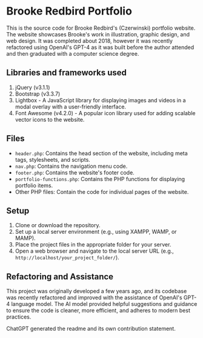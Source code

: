 # Brooke Redbird Portfolio
This is the source code for Brooke Redbird's (Czerwinski) portfolio website. The website showcases Brooke's work in illustration, graphic design, and web design. It was completed about 2018, however it was recently refactored using OpenAI's GPT-4 as it was built before the author attended and then graduated with a computer science degree.

## Libraries and frameworks used
1. jQuery (v3.1.1)
2. Bootstrap (v3.3.7)
3. Lightbox - A JavaScript library for displaying images and videos in a modal overlay with a user-friendly interface.
4. Font Awesome (v4.2.0) - A popular icon library used for adding scalable vector icons to the website.

## Files
- `header.php`: Contains the head section of the website, including meta tags, stylesheets, and scripts.
- `nav.php`: Contains the navigation menu code.
- `footer.php`: Contains the website's footer code.
- `portfolio-functions.php`: Contains the PHP functions for displaying portfolio items.
- Other PHP files: Contain the code for individual pages of the website.

## Setup
1. Clone or download the repository.
2. Set up a local server environment (e.g., using XAMPP, WAMP, or MAMP).
3. Place the project files in the appropriate folder for your server.
4. Open a web browser and navigate to the local server URL (e.g., `http://localhost/your_project_folder/`).

## Refactoring and Assistance
This project was originally developed a few years ago, and its codebase was recently refactored and improved with the assistance of OpenAI's GPT-4 language model. The AI model provided helpful suggestions and guidance to ensure the code is cleaner, more efficient, and adheres to modern best practices.

ChatGPT generated the readme and its own contribution statement.